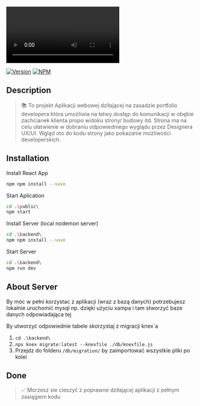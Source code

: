 ![our UI/UX](https://github.com/Ilovereact-so/Createup/blob/main/src/assets/AdobeXD-clip.mp4?raw=true)

[![Version](https://img.shields.io/npm/v/react-svg.svg)](https://www.npmjs.com/package/react-native-svg)
[![NPM](https://img.shields.io/npm/dm/react-svg.svg)](https://www.npmjs.com/package/react-native-svg)

## Description

> 📚 To projekt Aplikacji webowej dziłającej na zasadzie portfolio developera która umożliwia na łatwy dostęp do komunikacji w obębie zachcianek klienta propo widoku strony/ budowy itd.
>Strona ma na celu ułatwienie w dobraniu odpowiedniego wyglądu przez Designera UX/UI. Wgląd oto do kodu strony jako pokazanie możliwości developerskich.

## Installation

Install React App

```bash
npm npm install --save
```

Start Aplication

```bash
cd .\public\
npm start
```

Install Server (local nodemon server)

```bash
cd .\backend\
npm npm install --save
```

Start Server

```bash
cd .\backend\
npm run dev
```

## About Server
By móc w pełni korzystac z aplikacji (wraz z bazą danych) potrzebujesz lokalnie uruchomić mysql np. dzięki użyciu xampa i tam stworzyć baze danych odpowiadająca tej

By utworzyć odpowiednie tabele skorzystaj z migracji knex`a
1. `cd .\backend\`
2. `npx knex migrate:latest --knexfile ./db/knexfile.js`
3. Przejdz do folderu `/db/migration/` by zaimportować wszystkie pliki po kolei

## Done

> ✅ Morzesz sie cieszyć z poprawne dziłającej aplikacji z pełnym zasięgiem kodu